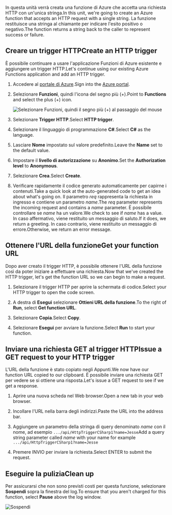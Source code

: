 <span data-ttu-id="22cfb-101">In questa unità verrà creata una funzione di Azure che accetta una richiesta HTTP con un'unica stringa.</span><span class="sxs-lookup"><span data-stu-id="22cfb-101">In this unit, we're going to create an Azure function that accepts an HTTP request with a single string.</span></span> <span data-ttu-id="22cfb-102">La funzione restituisce una stringa al chiamante per indicare l'esito positivo o negativo.</span><span class="sxs-lookup"><span data-stu-id="22cfb-102">The function returns a string back to the caller to represent success or failure.</span></span>

## <a name="create-an-http-trigger"></a><span data-ttu-id="22cfb-103">Creare un trigger HTTP</span><span class="sxs-lookup"><span data-stu-id="22cfb-103">Create an HTTP trigger</span></span>

<span data-ttu-id="22cfb-104">È possibile continuare a usare l'applicazione Funzioni di Azure esistente e aggiungere un trigger HTTP.</span><span class="sxs-lookup"><span data-stu-id="22cfb-104">Let's continue using our existing Azure Functions application and add an HTTP trigger.</span></span>

1. <span data-ttu-id="22cfb-105">Accedere al [portale di Azure](https://portal.azure.com?azure-portal=true).</span><span class="sxs-lookup"><span data-stu-id="22cfb-105">Sign into the [Azure portal](https://portal.azure.com?azure-portal=true).</span></span>

1. <span data-ttu-id="22cfb-106">Selezionare **Funzioni**, quindi l'icona del segno più (+).</span><span class="sxs-lookup"><span data-stu-id="22cfb-106">Point to **Functions** and select the plus (+) icon.</span></span>

    ![Selezionare Funzioni, quindi il segno più (+) al passaggio del mouse](../media-drafts/4-hover-function.png)

1. <span data-ttu-id="22cfb-108">Selezionare **Trigger HTTP**.</span><span class="sxs-lookup"><span data-stu-id="22cfb-108">Select **HTTP trigger**.</span></span>

1. <span data-ttu-id="22cfb-109">Selezionare il linguaggio di programmazione **C#**.</span><span class="sxs-lookup"><span data-stu-id="22cfb-109">Select **C#** as the language.</span></span> 

1. <span data-ttu-id="22cfb-110">Lasciare **Nome** impostato sul valore predefinito.</span><span class="sxs-lookup"><span data-stu-id="22cfb-110">Leave the **Name** set to the default value.</span></span>

1. <span data-ttu-id="22cfb-111">Impostare il **livello di autorizzazione** su **Anonimo**.</span><span class="sxs-lookup"><span data-stu-id="22cfb-111">Set the **Authorization level** to **Anonymous**.</span></span>

1. <span data-ttu-id="22cfb-112">Selezionare **Crea**.</span><span class="sxs-lookup"><span data-stu-id="22cfb-112">Select **Create**.</span></span>

1. <span data-ttu-id="22cfb-113">Verificare rapidamente il codice generato automaticamente per capirne i contenuti.</span><span class="sxs-lookup"><span data-stu-id="22cfb-113">Take a quick look at the auto-generated code to get an idea about what's going on.</span></span> <span data-ttu-id="22cfb-114">Il parametro *req* rappresenta la richiesta in ingresso e contiene un parametro *name*.</span><span class="sxs-lookup"><span data-stu-id="22cfb-114">The *req* parameter represents the incoming request and contains a *name* parameter.</span></span> <span data-ttu-id="22cfb-115">È possibile controllare se *name* ha un valore.</span><span class="sxs-lookup"><span data-stu-id="22cfb-115">We check to see if *name* has a value.</span></span> <span data-ttu-id="22cfb-116">In caso affermativo, viene restituito un messaggio di saluto.</span><span class="sxs-lookup"><span data-stu-id="22cfb-116">If it does, we return a greeting.</span></span> <span data-ttu-id="22cfb-117">In caso contrario, viene restituito un messaggio di errore.</span><span class="sxs-lookup"><span data-stu-id="22cfb-117">Otherwise, we return an error message.</span></span>

## <a name="get-your-function-url"></a><span data-ttu-id="22cfb-118">Ottenere l'URL della funzione</span><span class="sxs-lookup"><span data-stu-id="22cfb-118">Get your function URL</span></span>

<span data-ttu-id="22cfb-119">Dopo aver creato il trigger HTTP, è possibile ottenere l'URL della funzione così da poter iniziare a effettuare una richiesta.</span><span class="sxs-lookup"><span data-stu-id="22cfb-119">Now that we've created the HTTP trigger, let's get the function URL so we can begin to make a request.</span></span>

1. <span data-ttu-id="22cfb-120">Selezionare il trigger HTTP per aprire la schermata di codice.</span><span class="sxs-lookup"><span data-stu-id="22cfb-120">Select your HTTP trigger to open the code screen.</span></span>

1. <span data-ttu-id="22cfb-121">A destra di **Esegui** selezionare **Ottieni URL della funzione**.</span><span class="sxs-lookup"><span data-stu-id="22cfb-121">To the right of **Run**, select **Get function URL**.</span></span>

1. <span data-ttu-id="22cfb-122">Selezionare **Copia**.</span><span class="sxs-lookup"><span data-stu-id="22cfb-122">Select **Copy**.</span></span>

1. <span data-ttu-id="22cfb-123">Selezionare **Esegui** per avviare la funzione.</span><span class="sxs-lookup"><span data-stu-id="22cfb-123">Select **Run** to start your function.</span></span>

## <a name="issue-a-get-request-to-your-http-trigger"></a><span data-ttu-id="22cfb-124">Inviare una richiesta GET al trigger HTTP</span><span class="sxs-lookup"><span data-stu-id="22cfb-124">Issue a GET request to your HTTP trigger</span></span>

<span data-ttu-id="22cfb-125">L'URL della funzione è stato copiato negli Appunti.</span><span class="sxs-lookup"><span data-stu-id="22cfb-125">We now have our function URL copied to our clipboard.</span></span> <span data-ttu-id="22cfb-126">È possibile inviare una richiesta GET per vedere se si ottiene una risposta.</span><span class="sxs-lookup"><span data-stu-id="22cfb-126">Let's issue a GET request to see if we get a response.</span></span>

1. <span data-ttu-id="22cfb-127">Aprire una nuova scheda nel Web browser.</span><span class="sxs-lookup"><span data-stu-id="22cfb-127">Open a new tab in your web browser.</span></span>

1. <span data-ttu-id="22cfb-128">Incollare l'URL nella barra degli indirizzi.</span><span class="sxs-lookup"><span data-stu-id="22cfb-128">Paste the URL into the address bar.</span></span>

1. <span data-ttu-id="22cfb-129">Aggiungere un parametro della stringa di query denominato *name* con il nome, ad esempio `.../api/HttpTriggerCSharp1?name=Jesse`</span><span class="sxs-lookup"><span data-stu-id="22cfb-129">Add a query string parameter called *name* with your name for example `.../api/HttpTriggerCSharp1?name=Jesse`</span></span>

1. <span data-ttu-id="22cfb-130">Premere INVIO per inviare la richiesta.</span><span class="sxs-lookup"><span data-stu-id="22cfb-130">Select ENTER to submit the request.</span></span>

## <a name="clean-up"></a><span data-ttu-id="22cfb-131">Eseguire la pulizia</span><span class="sxs-lookup"><span data-stu-id="22cfb-131">Clean up</span></span>

<span data-ttu-id="22cfb-132">Per assicurarsi che non sono previsti costi per questa funzione, selezionare **Sospendi** sopra la finestra del log.</span><span class="sxs-lookup"><span data-stu-id="22cfb-132">To ensure that you aren't charged for this function, select **Pause** above the log window.</span></span>

![Sospendi](../media-drafts/4-pause-timer.png)